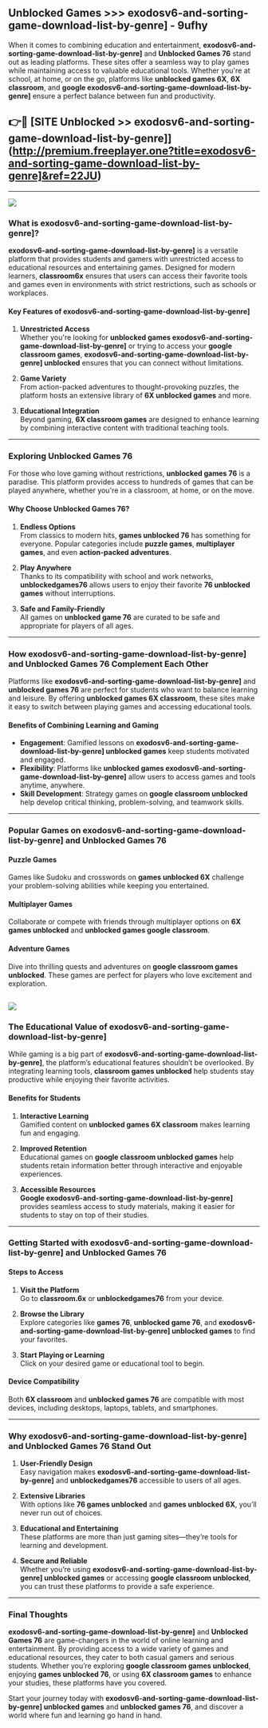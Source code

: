 ## Unblocked Games >>> exodosv6-and-sorting-game-download-list-by-genre] - 9ufhy 

When it comes to combining education and entertainment, **exodosv6-and-sorting-game-download-list-by-genre]** and **Unblocked Games 76** stand out as leading platforms. These sites offer a seamless way to play games while maintaining access to valuable educational tools. Whether you're at school, at home, or on the go, platforms like **unblocked games 6X**, **6X classroom**, and **google exodosv6-and-sorting-game-download-list-by-genre]** ensure a perfect balance between fun and productivity.
## 👉🔴 [SITE Unblocked >> exodosv6-and-sorting-game-download-list-by-genre]](http://premium.freeplayer.one?title=exodosv6-and-sorting-game-download-list-by-genre]&ref=22JU)
---
<a href="http://premium.freeplayer.one?title=exodosv6-and-sorting-game-download-list-by-genre]&ref=22JU/"><img src="https://github.com/user-attachments/assets/438f12ca-57a4-47a3-8ead-c64da593a1e5"/></a>
### What is exodosv6-and-sorting-game-download-list-by-genre]?  

**exodosv6-and-sorting-game-download-list-by-genre]** is a versatile platform that provides students and gamers with unrestricted access to educational resources and entertaining games. Designed for modern learners, **classroom6x** ensures that users can access their favorite tools and games even in environments with strict restrictions, such as schools or workplaces.  

#### Key Features of exodosv6-and-sorting-game-download-list-by-genre]  

1. **Unrestricted Access**  
   Whether you're looking for **unblocked games exodosv6-and-sorting-game-download-list-by-genre]** or trying to access your **google classroom games**, **exodosv6-and-sorting-game-download-list-by-genre] unblocked** ensures that you can connect without limitations.  

2. **Game Variety**  
   From action-packed adventures to thought-provoking puzzles, the platform hosts an extensive library of **6X unblocked games** and more.  

3. **Educational Integration**  
   Beyond gaming, **6X classroom games** are designed to enhance learning by combining interactive content with traditional teaching tools.  



---

### Exploring Unblocked Games 76  

For those who love gaming without restrictions, **unblocked games 76** is a paradise. This platform provides access to hundreds of games that can be played anywhere, whether you're in a classroom, at home, or on the move.  

#### Why Choose Unblocked Games 76?  

1. **Endless Options**  
   From classics to modern hits, **games unblocked 76** has something for everyone. Popular categories include **puzzle games**, **multiplayer games**, and even **action-packed adventures**.  

2. **Play Anywhere**  
   Thanks to its compatibility with school and work networks, **unblockedgames76** allows users to enjoy their favorite **76 unblocked games** without interruptions.  

3. **Safe and Family-Friendly**  
   All games on **unblocked game 76** are curated to be safe and appropriate for players of all ages.  

---

### How exodosv6-and-sorting-game-download-list-by-genre] and Unblocked Games 76 Complement Each Other  

Platforms like **exodosv6-and-sorting-game-download-list-by-genre]** and **unblocked games 76** are perfect for students who want to balance learning and leisure. By offering **unblocked games 6X classroom**, these sites make it easy to switch between playing games and accessing educational tools.  

#### Benefits of Combining Learning and Gaming  

- **Engagement**: Gamified lessons on **exodosv6-and-sorting-game-download-list-by-genre] unblocked games** keep students motivated and engaged.  
- **Flexibility**: Platforms like **unblocked games exodosv6-and-sorting-game-download-list-by-genre]** allow users to access games and tools anytime, anywhere.  
- **Skill Development**: Strategy games on **google classroom unblocked** help develop critical thinking, problem-solving, and teamwork skills.  

---

### Popular Games on exodosv6-and-sorting-game-download-list-by-genre] and Unblocked Games 76  

#### Puzzle Games  

Games like Sudoku and crosswords on **games unblocked 6X** challenge your problem-solving abilities while keeping you entertained.  

#### Multiplayer Games  

Collaborate or compete with friends through multiplayer options on **6X games unblocked** and **unblocked games google classroom**.  

#### Adventure Games  

Dive into thrilling quests and adventures on **google classroom games unblocked**. These games are perfect for players who love excitement and exploration.  

<a href="http://download.freeplayer.one?title=exodosv6-and-sorting-game-download-list-by-genre]&ref=23D/"><img src="https://github.com/user-attachments/assets/fe0c3e91-c8e1-489c-acf0-e2f614c12fb8"/></a>
---

### The Educational Value of exodosv6-and-sorting-game-download-list-by-genre]  

While gaming is a big part of **exodosv6-and-sorting-game-download-list-by-genre]**, the platform’s educational features shouldn’t be overlooked. By integrating learning tools, **classroom games unblocked** help students stay productive while enjoying their favorite activities.  

#### Benefits for Students  

1. **Interactive Learning**  
   Gamified content on **unblocked games 6X classroom** makes learning fun and engaging.  

2. **Improved Retention**  
   Educational games on **google classroom unblocked games** help students retain information better through interactive and enjoyable experiences.  

3. **Accessible Resources**  
   **Google exodosv6-and-sorting-game-download-list-by-genre]** provides seamless access to study materials, making it easier for students to stay on top of their studies.  

---

### Getting Started with exodosv6-and-sorting-game-download-list-by-genre] and Unblocked Games 76  

#### Steps to Access  

1. **Visit the Platform**  
   Go to **classroom.6x** or **unblockedgames76** from your device.  

2. **Browse the Library**  
   Explore categories like **games 76**, **unblocked game 76**, and **exodosv6-and-sorting-game-download-list-by-genre] unblocked games** to find your favorites.  

3. **Start Playing or Learning**  
   Click on your desired game or educational tool to begin.  

#### Device Compatibility  

Both **6X classroom** and **unblocked games 76** are compatible with most devices, including desktops, laptops, tablets, and smartphones.  

---

### Why exodosv6-and-sorting-game-download-list-by-genre] and Unblocked Games 76 Stand Out  

1. **User-Friendly Design**  
   Easy navigation makes **exodosv6-and-sorting-game-download-list-by-genre]** and **unblockedgames76** accessible to users of all ages.  

2. **Extensive Libraries**  
   With options like **76 games unblocked** and **games unblocked 6X**, you’ll never run out of choices.  

3. **Educational and Entertaining**  
   These platforms are more than just gaming sites—they’re tools for learning and development.  

4. **Secure and Reliable**  
   Whether you’re using **exodosv6-and-sorting-game-download-list-by-genre] unblocked games** or accessing **google classroom unblocked**, you can trust these platforms to provide a safe experience.  

---

### Final Thoughts  

**exodosv6-and-sorting-game-download-list-by-genre]** and **Unblocked Games 76** are game-changers in the world of online learning and entertainment. By providing access to a wide variety of games and educational resources, they cater to both casual gamers and serious students. Whether you’re exploring **google classroom games unblocked**, enjoying **games unblocked 76**, or using **6X classroom games** to enhance your studies, these platforms have you covered.  

Start your journey today with **exodosv6-and-sorting-game-download-list-by-genre] unblocked games** and **unblocked games 76**, and discover a world where fun and learning go hand in hand.  